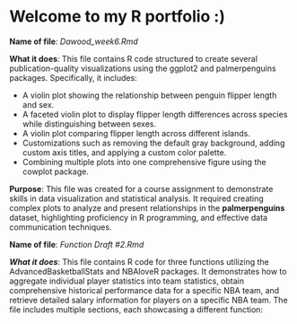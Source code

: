 # Welcome to my R portfolio :)

**Name of file**: _Dawood_week6.Rmd_

**What it does**: This file contains R code structured to create several publication-quality visualizations using the ggplot2 and palmerpenguins packages. Specifically, it includes:

- A violin plot showing the relationship between penguin flipper length and sex.
- A faceted violin plot to display flipper length differences across species while distinguishing between sexes.
- A violin plot comparing flipper length across different islands.
- Customizations such as removing the default gray background, adding custom axis titles, and applying a custom color palette.
- Combining multiple plots into one comprehensive figure using the cowplot package.

**Purpose**: This file was created for a course assignment to demonstrate skills in data visualization and statistical analysis. It required creating complex plots to analyze and present relationships in the **palmerpenguins** dataset, highlighting proficiency in R programming, and effective data communication techniques.

**Name of file**: _Function Draft #2.Rmd_

_**What it does**_: This file contains R code for three functions utilizing the AdvancedBasketballStats and NBAloveR packages. It demonstrates how to aggregate individual player statistics into team statistics, obtain comprehensive historical performance data for a specific NBA team, and retrieve detailed salary information for players on a specific NBA team. The file includes multiple sections, each showcasing a different function:
